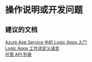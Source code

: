 <properties
    pageTitle="how-to or development issues"
    description="操作说明或开发问题"
    service="microsoft.logic"
    resource="workflows"
    authors="aashu"
    displayOrder=""
    selfHelpType="generic"
    supportTopicIds="32451853"
    resourceTags=""
    productPesIds="15791"
    cloudEnvironments="public"
/>


# 操作说明或开发问题

## **建议的文档**
[Azure App Service 中的 Logic Apps 入门](https://azure.microsoft.com/documentation/articles/app-service-logic-create-a-logic-app/)<br>
[Logic Apps 工作流定义语言](https://msdn.microsoft.com/library/azure/mt643789.aspx)<br>
[托管 API 列表](https://azure.microsoft.com/documentation/articles/apis-list/)



<!--HONumber=Jul16_HO4-->


